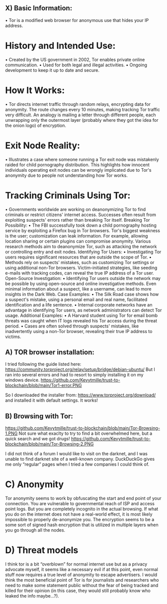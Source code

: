 ## X) Basic Information:
•	Tor is a modified web browser for anonymous use that hides your IP address.
# History and Intended Use:
•	Created by the US government in 2002, Tor enables private online communication.
•	Used for both legal and illegal activities.
•	Ongoing development to keep it up to date and secure.
# How It Works:
•	Tor directs internet traffic through random relays, encrypting data for anonymity. The route changes every 10 minutes, making tracking Tor traffic very difficult. An analogy is mailing a letter through different people, each unwrapping only the outermost layer (probably where they got the idea for the onion logo) of encryption.
# Exit Node Reality:
•	Illustrates a case where someone running a Tor exit node was mistakenly raided for child pornography distribution. This highlights how innocent individuals operating exit nodes can be wrongly implicated due to Tor's anonymity due to people not understanding how Tor works.

# Tracking Criminals Using Tor:
•	Governments worldwide are working on deanonymizing Tor to find criminals or restrict citizens' internet access. Successes often result from exploiting suspects' errors rather than breaking Tor itself. 
Breaking Tor Possibility:
•	The FBI successfully took down a child pornography hosting service by exploiting a Firefox bug in Tor browsers. Tor's biggest weakness is the user; customization can leak information. 
For example, allowing location sharing or certain plugins can compromise anonymity. Various research methods aim to deanonymize Tor, such as attacking the network or controlling entry and exit nodes.
Identifying Tor Users:
•	Investigating Tor users requires significant resources that are outside the scope of Tor.
•	Methods rely on suspects' mistakes, such as customizing Tor settings or using additional non-Tor browsers. Victim-initiated strategies, like seeding e-mails with tracking codes, can reveal the true IP address of a Tor user.
Open-Source Investigation:
•	Identifying Tor users outside the network may be possible by using open-source and online investigative methods. Even minimal information about a suspect, like a username, can lead to more insights in the Dark Web.
Case Examples:
•	The Silk Road case shows how a suspect's mistake, using a personal email and real name, facilitated identification and a life sentence.
•	Internal corporate networks have an advantage in identifying Tor users, as network administrators can detect Tor usage.
Additional Examples:
•	A Harvard student using Tor for email bomb threats was caught when IT logs revealed his Tor access during the threat period.
•	Cases are often solved through suspects' mistakes, like inadvertently using a non-Tor browser, revealing their true IP address to victims.

## A)	TOR browser installation:

I tried following the guide listed here:
https://community.torproject.org/relay/setup/bridge/debian-ubuntu/ 
But I ran into several errors and had to resort to simply installing it on my windows device.
https://github.com/Kevytmille/trust-to-blockchain/blob/main/Tor1-error.PNG

So I downloaded the installer from: https://www.torproject.org/download/ and installed it with default settings. It works!


## B)	Browsing with Tor:
https://github.com/Kevytmille/trust-to-blockchain/blob/main/Tor-Browsing-1.PNG
Not sure what exaclty to try to find a bit overwhelmed here, but a quick search and we got drugs!
https://github.com/Kevytmille/trust-to-blockchain/blob/main/Tor-Browsing-2.PNG

I did not think of a forum I would like to visit on the darknet, and I was unable to find darknet site of a well-known company. DuckDuckGo gives me only “regular” pages when I tried a few companies I could think of.

# C)	Anonymity

Tor anonymity seems to work by obfuscating the start and end point of your connection. You are vulnerable to governmental reach of ISP and access point logs. But you are completely incognito in the actual browsing. 
If what you do on the internet does not have a real-world effect, it is most likely impossible to properly de-anonymize you. The encryption seems to be a some sort of signed hash encryption that is utilized in multiple layers when you go through all the nodes.

# D)	Threat models

I think tor is a bit “overblown” for normal internet use but as a privacy advocate myself, it seems like a necessary evil if at this point, even normal stuff now requires a true level of anonymity to escape advertisers. 
I would think the most beneficial point of Tor is for journalists and researchers who need to make some statement public without the fear of being tracked and killed for their opinion (in this case, they would still probably know who leaked the info maybe…?). 
